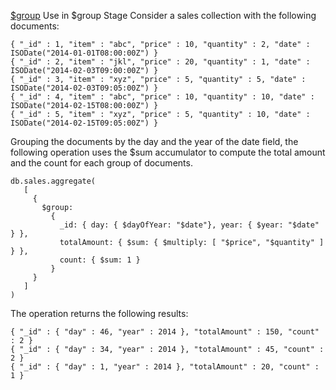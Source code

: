 [$group](https://docs.mongodb.com/manual/reference/operator/aggregation/sum/index.html)
Use in $group Stage
Consider a sales collection with the following documents:
```
{ "_id" : 1, "item" : "abc", "price" : 10, "quantity" : 2, "date" : ISODate("2014-01-01T08:00:00Z") }
{ "_id" : 2, "item" : "jkl", "price" : 20, "quantity" : 1, "date" : ISODate("2014-02-03T09:00:00Z") }
{ "_id" : 3, "item" : "xyz", "price" : 5, "quantity" : 5, "date" : ISODate("2014-02-03T09:05:00Z") }
{ "_id" : 4, "item" : "abc", "price" : 10, "quantity" : 10, "date" : ISODate("2014-02-15T08:00:00Z") }
{ "_id" : 5, "item" : "xyz", "price" : 5, "quantity" : 10, "date" : ISODate("2014-02-15T09:05:00Z") }
```

Grouping the documents by the day and the year of the date field, the following operation uses the $sum accumulator to compute the total amount and the count for each group of documents.

```
db.sales.aggregate(
   [
     {
       $group:
         {
           _id: { day: { $dayOfYear: "$date"}, year: { $year: "$date" } },
           totalAmount: { $sum: { $multiply: [ "$price", "$quantity" ] } },
           count: { $sum: 1 }
         }
     }
   ]
)
```
The operation returns the following results:
```
{ "_id" : { "day" : 46, "year" : 2014 }, "totalAmount" : 150, "count" : 2 }
{ "_id" : { "day" : 34, "year" : 2014 }, "totalAmount" : 45, "count" : 2 }
{ "_id" : { "day" : 1, "year" : 2014 }, "totalAmount" : 20, "count" : 1 }
```